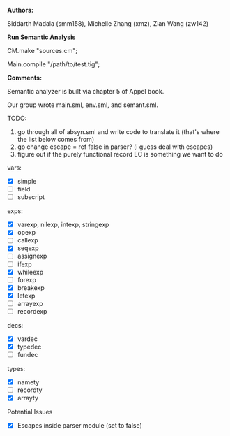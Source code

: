 **Authors:**

Siddarth Madala (smm158), Michelle Zhang (xmz), Zian Wang (zw142) 


**Run Semantic Analysis**

CM.make "sources.cm";

Main.compile "/path/to/test.tig";

**Comments:**

Semantic analyzer is built via chapter 5 of Appel book.

Our group wrote main.sml, env.sml, and semant.sml.

TODO:
1. go through all of absyn.sml and write code to translate it (that's where the list below comes from)
2. go change escape = ref false in parser? (i guess deal with escapes)
3. figure out if the purely functional record EC is something we want to do  

vars:
- [x] simple
- [ ] field
- [ ] subscript

exps:
- [x] varexp, nilexp, intexp, stringexp
- [x] opexp
- [ ] callexp
- [x] seqexp
- [ ] assignexp
- [ ] ifexp
- [x] whileexp
- [ ] forexp
- [X] breakexp
- [x] letexp
- [ ] arrayexp
- [ ] recordexp

decs:
- [x] vardec
- [x] typedec
- [ ] fundec

types:
- [x] namety
- [ ] recordty
- [x] arrayty

Potential Issues
- [x] Escapes inside parser module (set to false)
